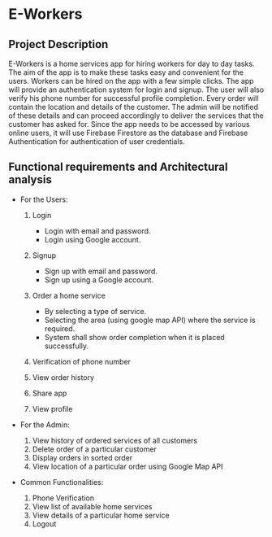 # E-Workers

## Project Description

E-Workers is a home services app for hiring workers for day to day tasks. The aim of the app is to make these tasks easy and convenient for the users. Workers can be hired on the app with a few simple clicks. The app will provide an authentication system for login and signup. The user will also verify his phone number for successful profile completion. Every order will contain the location and details of the customer. The admin will be notified of these details and can proceed accordingly to deliver the services that the customer has asked for. Since the app needs to be accessed by various online users, it will use Firebase Firestore as the database and Firebase Authentication for authentication of user credentials.

## Functional requirements and Architectural analysis

* For the Users:
    1. Login
        * Login with email and password.
        * Login using Google account.

    2. Signup
        * Sign up with email and password.
        * Sign up using a Google account.

    3. Order a home service
        * By selecting a type of service.
        * Selecting the area (using google map API) where the service is required.
        * System shall show order completion when it is placed successfully.

    4. Verification of phone number
    5. View order history
    6. Share app
    7. View profile

* For the Admin:

    1. View history of ordered services of all customers
    2. Delete order of a particular customer
    3. Display orders in sorted order
    4. View location of a particular order using Google Map API

* Common Functionalities:

    1. Phone Verification
    2. View list of available home services
    3. View details of a particular home service
    4. Logout

